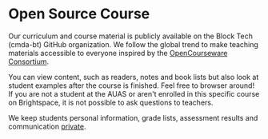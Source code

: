 # Open Source Course

Our curriculum and course material is publicly available on the Block Tech (cmda-bt) GitHub organization. We follow the global trend to make teaching materials accessible to everyone inspired by the [OpenCourseware Consortium][oec].

You can view content, such as readers, notes and book lists but also look at student examples after the course is finished. Feel free to browser around! If you are not a student at the AUAS or aren't enrolled in this specific course on Brightspace, it is not possible to ask questions to teachers.

We keep students personal information, grade lists, assessment results and communication [private](/docs/privacy.md).

[oec]: https://www.oeconsortium.org/
